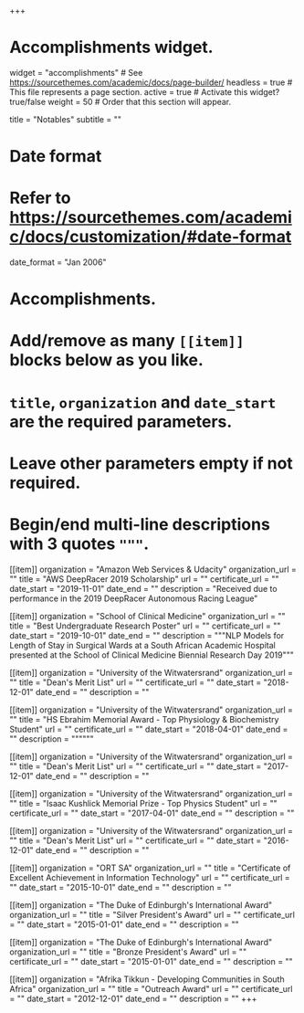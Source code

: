 +++
# Accomplishments widget.
widget = "accomplishments"  # See https://sourcethemes.com/academic/docs/page-builder/
headless = true  # This file represents a page section.
active = true  # Activate this widget? true/false
weight = 50  # Order that this section will appear.

title = "Notables"
subtitle = ""

# Date format
#   Refer to https://sourcethemes.com/academic/docs/customization/#date-format
date_format = "Jan 2006"

# Accomplishments.
#   Add/remove as many `[[item]]` blocks below as you like.
#   `title`, `organization` and `date_start` are the required parameters.
#   Leave other parameters empty if not required.
#   Begin/end multi-line descriptions with 3 quotes `"""`.

[[item]]
  organization = "Amazon Web Services & Udacity"
  organization_url = ""
  title = "AWS DeepRacer 2019 Scholarship"
  url = ""
  certificate_url = ""
  date_start = "2019-11-01"
  date_end = ""
  description = "Received due to performance in the 2019 DeepRacer Autonomous Racing League"

[[item]]
  organization = "School of Clinical Medicine"
  organization_url = ""
  title = "Best Undergraduate Research Poster"
  url = ""
  certificate_url = ""
  date_start = "2019-10-01"
  date_end = ""
  description = """NLP Models for Length of Stay in Surgical Wards at a South African Academic Hospital presented at the School of Clinical Medicine Biennial Research Day 2019"""
  
[[item]]
  organization = "University of the Witwatersrand"
  organization_url = ""
  title = "Dean's Merit List"
  url = ""
  certificate_url = ""
  date_start = "2018-12-01"
  date_end = ""
  description = ""
  
[[item]]
  organization = "University of the Witwatersrand"
  organization_url = ""
  title = "HS Ebrahim Memorial Award - Top Physiology & Biochemistry Student"
  url = ""
  certificate_url = ""
  date_start = "2018-04-01"
  date_end = ""
  description = """"""

[[item]]
  organization = "University of the Witwatersrand"
  organization_url = ""
  title = "Dean's Merit List"
  url = ""
  certificate_url = ""
  date_start = "2017-12-01"
  date_end = ""
  description = ""
  
[[item]]
  organization = "University of the Witwatersrand"
  organization_url = ""
  title = "Isaac Kushlick Memorial Prize - Top Physics Student"
  url = ""
  certificate_url = ""
  date_start = "2017-04-01"
  date_end = ""
  description = ""
  
[[item]]
  organization = "University of the Witwatersrand"
  organization_url = ""
  title = "Dean's Merit List"
  url = ""
  certificate_url = ""
  date_start = "2016-12-01"
  date_end = ""
  description = ""
  
[[item]]
  organization = "ORT SA"
  organization_url = ""
  title = "Certificate of Excellent Achievement in Information Technology"
  url = ""
  certificate_url = ""
  date_start = "2015-10-01"
  date_end = ""
  description = ""
  
[[item]]
  organization = "The Duke of Edinburgh's International Award"
  organization_url = ""
  title = "Silver President's Award"
  url = ""
  certificate_url = ""
  date_start = "2015-01-01"
  date_end = ""
  description = ""
  
[[item]]
  organization = "The Duke of Edinburgh's International Award"
  organization_url = ""
  title = "Bronze President's Award"
  url = ""
  certificate_url = ""
  date_start = "2015-01-01"
  date_end = ""
  description = ""
  
[[item]]
  organization = "Afrika Tikkun - Developing Communities in South Africa"
  organization_url = ""
  title = "Outreach Award"
  url = ""
  certificate_url = ""
  date_start = "2012-12-01"
  date_end = ""
  description = ""
+++
